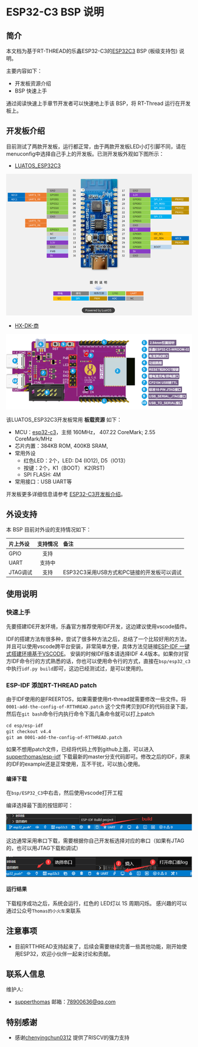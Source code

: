 
# ESP32-C3 BSP 说明

## 简介

本文档为基于RT-THREAD的乐鑫ESP32-C3的[ESP32C3](http://luatos.com/t/esp32c3) BSP (板级支持包) 说明。

主要内容如下：

- 开发板资源介绍
- BSP 快速上手

通过阅读快速上手章节开发者可以快速地上手该 BSP，将 RT-Thread 运行在开发板上。

## 开发板介绍

目前测试了两款开发板，运行都正常，由于两款开发板LED小灯引脚不同，请在menuconfig中选择自己手上的开发板。已测开发板外观如下图所示：

- [LUATOS_ESP32C3](https://wiki.luatos.com/chips/esp32c3/board.html)

![LUATOS_ESP32C3](images/luatos_esp32c3.png)

- [HX-DK-商](https://docs.wireless-tech.cn/doc/7/)

![hongxu](images/hx_shang.png)



该LUATOS_ESP32C3开发板常用 **板载资源** 如下：

- MCU：[esp32-c3](https://www.espressif.com/sites/default/files/documentation/esp32-c3_datasheet_en.pdf)，主频  160MHz， 407.22 CoreMark; 2.55  CoreMark/MHz
- 芯片内置：384KB ROM,  400KB SRAM,
- 常用外设
  - 红色LED：2个，LED: D4 (IO12), D5（IO13）
  - 按键：2个，K1（BOOT） K2(RST)
  - SPI FLASH: 4M 
- 常用接口：USB UART等

开发板更多详细信息请参考 [ESP32-C3开发板介绍](https://wiki.luatos.com/chips/esp32c3/board.html)。

## 外设支持

本 BSP 目前对外设的支持情况如下：

| **片上外设**      | **支持情况** | **备注**                              |
| :----------------- | :----------: | :------------------------------------- |
| GPIO              |     支持     |  |
| UART              |     支持中     |                                 |
| JTAG调试          |     支持     | ESP32C3采用USB方式和PC链接的开发板可以调试                                |

## 使用说明

### 快速上手

先要搭建IDE开发环境，乐鑫官方推荐使用IDF开发，这边建议使用vscode插件。

IDF的搭建方法有很多种，尝试了很多种方法之后，总结了一个比较好用的方法，并且可以使用vscode跨平台安装，非常简单方便，具体方法见链接[ESP-IDF 一键式搭建环境基于VSCODE](https://blog.csdn.net/lt6210925/article/details/123699249)。 安装的时候IDF版本请选择IDF 4.4版本。如果你对官方IDF命令行的方式熟悉的话，你也可以使用命令行的方式，直接在`bsp/esp32_c3`中执行`idf.py build`即可，这边已经测试过，是可以使用的。

### ESP-IDF 添加RT-THREAD patch 

由于IDF使用的是FREERTOS，如果需要使用rt-thread就需要修改一些文件。将`0001-add-the-config-of-RTTHREAD.patch` 这个文件拷贝到IDF的代码目录下面，然后在`git bash`命令行内执行命令下面几条命令就可以打上patch

```
cd esp/esp-idf
git checkout v4.4
git am 0001-add-the-config-of-RTTHREAD.patch
```

如果不想用patch文件，已经将代码上传到github上面，可以进入[supperthomas/esp-idf](https://github.com/supperthomas/esp-idf) 下载最新的master分支代码即可。修改之后的IDF，原来的IDF的example还是正常使用，互不干扰，可以放心使用。

#### 编译下载

 在`bsp/ESP32_C3`中右击，然后使用vscode打开工程

编译选择最下面的按钮即可：

![build](images/build.png)

这边通常采用串口下载，需要根据你自己开发板选择对应的串口（如果有JTAG的，也可以用JTAG下载和调试）

![burn](images/burn.png)

#### 运行结果

下载程序成功之后，系统会运行，红色的 LED灯以 1S 周期闪烁。
感兴趣的可以通过公众号`Thomas的小火车`来联系

## 注意事项

- 目前RTTHREAD支持起来了，后续会需要继续完善一些其他功能，刚开始使用ESP32，欢迎小伙伴一起来讨论和贡献。

## 联系人信息

维护人:

-  [supperthomas](https://github.com/supperthomas) 邮箱：<78900636@qq.com>

## 特别感谢

- 感谢[chenyingchun0312](https://github.com/chenyingchun0312) 提供了RISCV的强力支持
